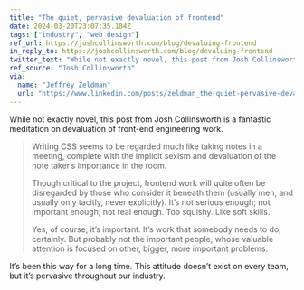 ```yaml
---
title: "The quiet, pervasive devaluation of frontend"
date: 2024-03-20T23:07:35.184Z
tags: ["industry", "web design"]
ref_url: https://joshcollinsworth.com/blog/devaluing-frontend
in_reply_to: https://joshcollinsworth.com/blog/devaluing-frontend
twitter_text: "While not exactly novel, this post from Josh Collinsworth is a fantastic meditation on devaluation of front-end engineering work."
ref_source: "Josh Collinsworth"
via:
  name: "Jeffrey Zeldman"
  url: "https://www.linkedin.com/posts/zeldman_the-quiet-pervasive-devaluation-of-frontend-activity-7171981380166365185-OUTg"
---
```


While not exactly novel, this post from Josh Collinsworth is a fantastic meditation on devaluation of front-end engineering work.

> Writing CSS seems to be regarded much like taking notes in a meeting, complete with the implicit sexism and devaluation of the note taker’s importance in the room.
>
> Though critical to the project, frontend work will quite often be disregarded by those who consider it beneath them (usually men, and usually only tacitly, never explicitly). It’s not serious enough; not important enough; not real enough. Too squishy. Like soft skills.
>
> Yes, of course, it’s important. It’s work that somebody needs to do, certainly. But probably not the important people, whose valuable attention is focused on other, bigger, more important problems.

It’s been this way for a long time. This attitude doesn’t exist on every team, but it’s pervasive throughout our industry.
